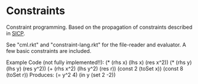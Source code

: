 Constraints
===========

Constraint programming. Based on the propagation of constraints described in [SICP](http://mitpress.mit.edu/sicp/full-text/book/book-Z-H-22.html#%_sec_3.3.5).

See "cml.rkt" and "constraint-lang.rkt" for the file-reader and evaluator.
A few basic constraints are included.

Example Code (not fully implemented!!):
    (* (rhs x) (lhs x) (res x^2))
    (* (rhs y) (lhs y) (res y^2))
    (+ (rhs x^2) (lhs y^2) (res r))
    (const 2 (toSet x))
    (const 8 (toSet r))
Produces:
    (= y^2 4)
    (in y (set 2 -2))
